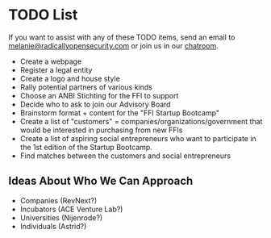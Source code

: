 # TODO List

If you want to assist with any of these TODO items, send an email to melanie@radicallyopensecurity.com or join us in our [chatroom](https://chat.nonprofit.ventures).

* Create a webpage 
* Register a legal entity
* Create a logo and house style
* Rally potential partners of various kinds
* Choose an ANBI Stichting for the FFI to support
* Decide who to ask to join our Advisory Board
* Brainstorm format + content for the "FFI Startup Bootcamp"
* Create a list of "customers" = companies/organizations/government that would be interested in purchasing from new FFIs
* Create a list of aspiring social entrepreneurs who want to participate in the 1st edition of the Startup Bootcamp.
* Find matches between the customers and social entrepreneurs


## Ideas About Who We Can Approach

* Companies (RevNext?)
* Incubators (ACE Venture Lab?)
* Universities (Nijenrode?)
* Individuals (Astrid?)
